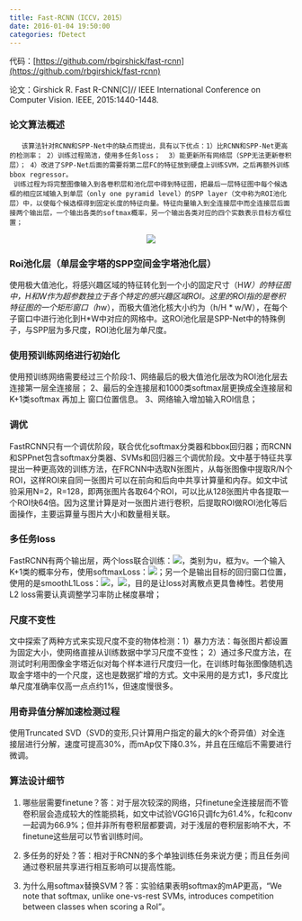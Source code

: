 ```yaml
---
title: Fast-RCNN（ICCV，2015）
date: 2016-01-04 19:50:00
categories: fDetect
---
```


<script type="text/javascript" src="http://cdn.mathjax.org/mathjax/latest/MathJax.js?config=default"></script>

代码：[https://github.com/rbgirshick/fast-rcnn](https://github.com/rbgirshick/fast-rcnn)

论文：Girshick R. Fast R-CNN[C]// IEEE International Conference on Computer Vision. IEEE, 2015:1440-1448.

### 论文算法概述

       该算法针对RCNN和SPP-Net中的缺点而提出，具有以下优点：1）比RCNN和SPP-Net更高的检测率； 2）训练过程简洁，使用多任务loss；  3）能更新所有网络层（SPP无法更新卷积层）； 4）改进了SPP-Net后面的需要将第二层FC的特征放到硬盘上训练SVM，之后再额外训练bbox regressor。
     训练过程为将完整图像输入到各卷积层和池化层中得到特征图，把最后一层特征图中每个候选框的相应区域输入到单层（only one pyramid level）的SPP layer（文中称为ROI池化层）中，以使每个候选框得到固定长度的特征向量。特征向量输入到全连接层中而全连接层后面接两个输出层，一个输出各类的softmax概率，另一个输出各类对应的四个实数表示目标方框位置；


<center><img src="{{ site.baseurl }}/images/pdDetect/frcnn1.png"></center>

### Roi池化层（单层金字塔的SPP空间金字塔池化层）

   使用极大值池化，将感兴趣区域的特征转化到一个小的固定尺寸（H*W）的特征图中，H和W作为超参数独立于各个特定的感兴趣区域ROI。这里的ROI指的是卷积特征图的一个矩形窗口（h*w），而极大值池化核大小约为（h/H * w/W），在每个子窗口中进行池化到H*W中对应的网格中。这ROI池化层是SPP-Net中的特殊例子，与SPP层为多尺度，ROI池化层为单尺度。


### 使用预训练网络进行初始化

   使用预训练网络需要经过三个阶段:1、网络最后的极大值池化层改为ROI池化层去连接第一层全连接层； 2、最后的全连接层和1000类softmax层更换成全连接层和K+1类softmax 再加上 窗口位置信息。 3、网络输入增加输入ROI信息；

### 调优

   FastRCNN只有一个调优阶段，联合优化softmax分类器和bbox回归器；而RCNN和SPPnet包含softmax分类器、SVMs和回归器三个调优阶段。文中基于特征共享提出一种更高效的训练方法，在FRCNN中选取N张图片，从每张图像中提取R/N个ROI，这样ROI来自同一张图片可以在前向和后向中共享计算量和内存。如文中试验采用N=2，R=128，即两张图片各取64个ROI，可以比从128张图片中各提取一个ROI快64倍。因为这里计算是对一张图片进行卷积，后提取ROI做ROI池化等后面操作，主要运算量与图片大小和数量相关联。


### 多任务loss

   FastRCNN有两个输出层，两个loss联合训练：<img src="http://latex.codecogs.com/gif.latex? L\left( {p,u,t^u ,v} \right) = L_{cls} (p,u) + \lambda [u \ge 1]L_{loc} (t^u ,v)"/>，类别为u，框为v。一个输入K+1类的概率分布，使用softmaxLoss：<img src="http://latex.codecogs.com/gif.latex? L_{loc}  =  - \log p_u"/>；另一个是输出目标的回归窗口位置，使用的是smoothL1Loss：<img src="http://latex.codecogs.com/gif.latex? L_{loc} (t^u ,u) = \sum\limits_{i \in \{ x,y,w,h\} } {smooth_{L1} (t_i^u ,v_i )} "/>，<img src="{{ site.baseurl }}/images/pdDetect/frcnn2.png">，目的是让loss对离散点更具鲁棒性。若使用L2 loss需要认真调整学习率防止梯度暴增；

### 尺度不变性

   文中探索了两种方式来实现尺度不变的物体检测：1）暴力方法：每张图片都设置为固定大小，使网络直接从训练数据中学习尺度不变性； 2）通过多尺度方法，在测试时利用图像金字塔近似对每个样本进行尺度归一化，在训练时每张图像随机选取金字塔中的一个尺度，这也是数据扩增的方式。文中采用的是方式1，多尺度比单尺度准确率仅高一点点约1%，但速度慢很多。


### 用奇异值分解加速检测过程

   使用Truncated SVD（SVD的变形,只计算用户指定的最大的k个奇异值）对全连接层进行分解，速度可提高30%，而mAp仅下降0.3%，并且在压缩后不需要进行微调。

### 算法设计细节

1. 哪些层需要finetune？答：对于层次较深的网络，只finetune全连接层而不管卷积层会造成较大的性能损耗，如文中试验VGG16只调fc为61.4%，fc和conv一起调为66.9%；但并非所有卷积层都要调，对于浅层的卷积层影响不大，不finetune这些层可以节省训练时间。

2. 多任务的好处？答：相对于RCNN的多个单独训练任务来说方便；而且任务间通过卷积层共享进行相互影响可以提高性能。

3. 为什么用softmax替换SVM？答：实验结果表明softmax的mAP更高，“We note that softmax, unlike one-vs-rest SVMs, introduces competition between classes when scoring a RoI”。

